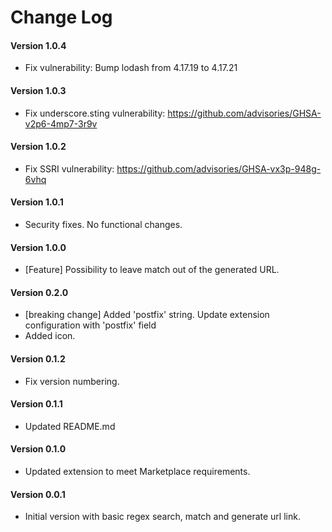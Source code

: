 # Change Log
#### Version 1.0.4
- Fix vulnerability: Bump lodash from 4.17.19 to 4.17.21

#### Version 1.0.3
- Fix underscore.sting vulnerability: https://github.com/advisories/GHSA-v2p6-4mp7-3r9v

#### Version 1.0.2
- Fix SSRI vulnerability: https://github.com/advisories/GHSA-vx3p-948g-6vhq

#### Version 1.0.1
- Security fixes. No functional changes.

#### Version 1.0.0
- [Feature] Possibility to leave match out of the generated URL.

#### Version 0.2.0
- [breaking change] Added 'postfix' string. Update extension configuration with 'postfix' field
- Added icon.

#### Version 0.1.2
- Fix version numbering.

#### Version 0.1.1
- Updated README.md

#### Version 0.1.0
- Updated extension to meet Marketplace requirements.

#### Version 0.0.1
- Initial version with basic regex search, match and generate url link.
